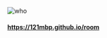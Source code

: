 ![who](https://github.com/121Mbp/room/assets/11451648/714ff63f-0289-4b0d-9ec4-c647ffdbe97e)


#### https://121mbp.github.io/room




